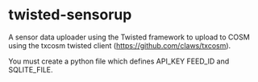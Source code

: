 twisted-sensorup
================

A sensor data uploader using the Twisted framework to upload to COSM using the txcosm twisted client (https://github.com/claws/txcosm).

You must create a python file which defines API_KEY FEED_ID and SQLITE_FILE.
